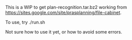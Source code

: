 This is a WIP to get plan-recognition.tar.bz2 working from
https://sites.google.com/site/prasplanning/file-cabinet.

To use, try ./run.sh

Not sure how to use it yet, or how to avoid some errors.
